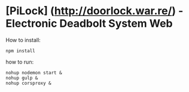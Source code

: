 # [PiLock] (http://doorlock.war.re/) - Electronic Deadbolt System Web

How to install:
```
npm install
```

how to run: 
```
nohup nodemon start &
nohup gulp & 
nohup corsproxy &
```
